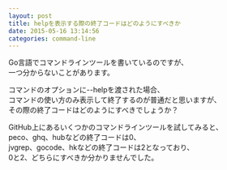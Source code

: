 ```yaml
---
layout: post
title: helpを表示する際の終了コードはどのようにすべきか
date: 2015-05-16 13:14:56
categories: command-line
---
```

<p>Go言語でコマンドラインツールを書いているのですが、<br>
一つ分からないことがあります。</p>

<p>コマンドのオプションに--helpを渡された場合、<br>
コマンドの使い方のみ表示して終了するのが普通だと思いますが、<br>
その際の終了コードはどのようにすべきでしょうか？</p>

<p>GitHub上にあるいくつかのコマンドラインツールを試してみると、<br>
peco、ghq、hubなどの終了コードは0、<br>
jvgrep、gocode、hkなどの終了コードは2となっており、<br>
0と2、どちらにすべきか分かりませんでした。</p>
